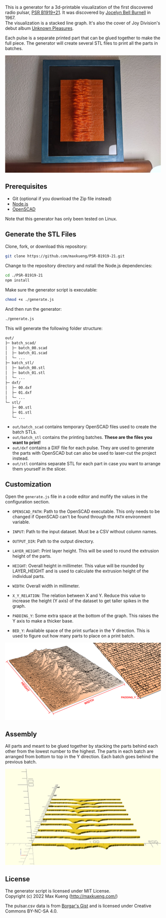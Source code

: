 This is a generator for a 3d-printable visualization of the first discovered
radio pulsar, [PSR B1919+21][0]. It was discovered by [Jocelyn Bell Burnell][1]
in 1967.  
The visualization is a stacked line graph. It's also the cover of Joy
Division's debut album [Unknown Pleasures][2].

Each pulse is a separate printed part that can be glued together to make the
full piece. The generator will create several STL files to print all the parts
in batches.

![](images/photo1.jpg)

## Prerequisites

 - Git (optional if you download the Zip file instead)
 - [Node.js][3]
 - [OpenSCAD][4]

Note that this generator has only been tested on Linux.

## Generate the STL Files

Clone, fork, or download this repository:

```sh
git clone https://github.com/maxkueng/PSR-B1919-21.git
```

Change to the repository directory and nstall the Node.js dependencies:

```sh
cd ./PSR-B1919-21
npm install
```

Make sure the generator script is executable:

```sh
chmod +x ./generate.js
```

And then run the generator:

```sh
./generate.js
```

This will generate the following folder structure:

```
out/
├─ batch_scad/
│  ├─ batch_00.scad
│  ├─ batch_01.scad
│  └─ ...
├─ batch_stl/
│  ├─ batch_00.stl
│  ├─ batch_01.stl
│  └─ ...
├─ dxf/
│  ├─ 00.dxf
│  ├─ 01.dxf
│  └─ ...
└─ stl/
   ├─ 00.stl
   ├─ 01.stl
   └─ ...
```

 - `out/batch_scad` contains temporary OpenSCAD files used to create the batch
   STLs.
 - `out/batch_stl` contains the printing batches. **These are the files you
   want to print!**
 - `out/dxf` contains a DXF file for each pulse. They are used to generate the
   parts with OpenSCAD but can also be used to laser-cut the project instead.
 - `out/stl` contains separate STL for each part in case you want to arrange
   them yourself in the slicer.

## Customization

Open the `generate.js` file in a code editor and mofify the values in the
configuration section.

 - `OPENSCAD_PATH`: Path to the OpenSCAD executable. This only needs to be changed if OpenSCAD can't be found through the `PATH` environment variable.

 - `INPUT`: Path to the input dataset. Must be a CSV without column names.

 - `OUTPUT_DIR`: Path to the output directory.

 - `LAYER_HEIGHT`: Print layer height. This will be used to round the extrusion height of the parts.

 - `HEIGHT`: Overall height in millimeter. This value will be rounded by LAYER_HEIGHT and is used to calculate the extrusion height of the individual parts.

 - `WIDTH`: Overall width in millimeter.

 - `X_Y_RELATION`: The relation between X and Y. Reduce this value to increase the height (Y axis) of the dataset to get taller spikes in the graph.

 - `PADDING_Y`: Some extra space at the bottom of the graph. This raises the Y axis to make a thicker base.

 - `BED_Y`: Available space of the print surface in the Y direction. This is used to figure out how many parts to place on a print batch.
 
 ![configuration](images/configuration.png)
 
 ## Assembly

 All parts and meant to be glued together by stacking the parts behind each
 other from the lowest number to the highest. The parts in each batch are
 arranged from bottom to top in the Y direction. Each batch goes behind the
 previous batch.
 
 ![assembly gif](images/assembly.gif)
 
 ## License

The generator script is licensed under MIT License.  
Copyright (c) 2022 Max Kueng (http://maxkueng.com/)

The pulsar.csv data is from [Borgar's Gist][5] and is licensed under Creative Commons BY-NC-SA 4.0.
 

[0]: https://en.wikipedia.org/wiki/PSR_B1919%2B21
[1]: https://en.wikipedia.org/wiki/Jocelyn_Bell_Burnell
[2]: https://www.discogs.com/master/4805-Joy-Division-Unknown-Pleasures
[3]: https://nodejs.org/en/
[4]: https://openscad.org/
[5]: https://gist.github.com/borgar/31c1e476b8e92a11d7e9
[6]: https://creativecommons.org/licenses/by-nc-sa/4.0/
